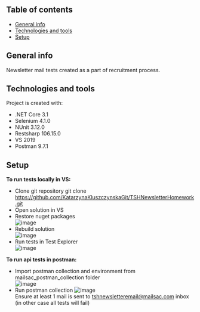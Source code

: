 ## Table of contents
* [General info](#general-info)
* [Technologies and tools](#technologies)
* [Setup](#setup)

## General info
Newsletter mail tests created as a part of recruitment process.
	
## Technologies and tools
Project is created with:
* .NET Core 3.1
* Selenium 4.1.0
* NUnit 3.12.0
* Restsharp 106.15.0
* VS 2019
* Postman 9.7.1
	
## Setup
**To run tests locally in VS:**


* Clone git repository git clone https://github.com/KatarzynaKluszczynskaGit/TSHNewsletterHomework.git
* Open solution in VS
* Restore nuget packages <br/>
![image](https://user-images.githubusercontent.com/80790156/148475495-c7eb9048-1ef4-4831-9cdb-78b6ae97c606.png)
* Rebuild solution <br/>
![image](https://user-images.githubusercontent.com/80790156/148474915-55e252b3-d174-40f6-a25b-fb29cde42b0e.png)
* Run tests in Test Explorer <br/>
![image](https://user-images.githubusercontent.com/80790156/148475059-06107921-ff89-4235-83dc-5074730b6b4a.png)

**To run api tests in postman:**

* Import postman collection and environment from mailsac_postman_collection folder <br>
![image](https://user-images.githubusercontent.com/80790156/148476808-444d6d46-e402-4a27-9bf3-383b801b7847.png)
* Run postman collection
![image](https://user-images.githubusercontent.com/80790156/148476911-a99df904-4cdc-40f7-b3c3-92709d83c479.png) <br>
Ensure at least 1 mail is sent to tshnewsletteremail@mailsac.com inbox (in other case all tests will fail)
